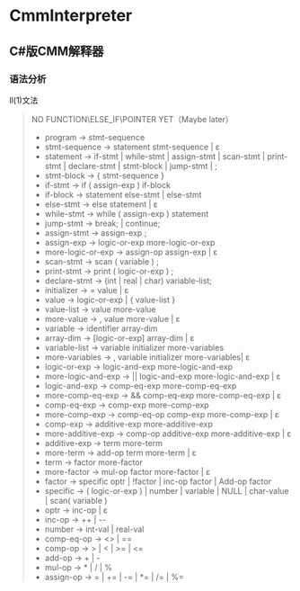 # CmmInterpreter  

## C#版CMM解释器

### 语法分析

ll(1)文法  
>
> NO FUNCTION\ELSE_IF\POINTER YET（Maybe later）
>
> + program -> stmt-sequence  
> + stmt-sequence -> statement stmt-sequence | ε
> + statement -> if-stmt | while-stmt | assign-stmt | scan-stmt | print-stmt | declare-stmt | stmt-block | jump-stmt | ;  
> + stmt-block -> { stmt-sequence }  
> + if-stmt -> if ( assign-exp ) if-block  
> + if-block -> statement else-stmt | else-stmt
> + else-stmt -> else statement | ε
> + while-stmt -> while ( assign-exp ) statement  
> + jump-stmt -> break; | continue;  
> + assign-stmt -> assign-exp ;  
> + assign-exp -> logic-or-exp more-logic-or-exp
> + more-logic-or-exp -> assign-op assign-exp | ε  
> + scan-stmt -> scan ( variable ) ;  
> + print-stmt -> print ( logic-or-exp ) ;  
> + declare-stmt -> (int | real | char) variable-list;  
> + initializer -> = value | ε  
> + value -> logic-or-exp | { value-list }
> + value-list -> value more-value  
> + more-value -> , value more-value | ε  
> + variable -> identifier array-dim
> + array-dim -> [logic-or-exp] array-dim | ε  
> + variable-list -> variable initializer more-variables  
> + more-variables -> , variable initializer more-variables| ε  
> + logic-or-exp -> logic-and-exp more-logic-and-exp  
> + more-logic-and-exp -> || logic-and-exp more-logic-and-exp | ε  
> + logic-and-exp -> comp-eq-exp more-comp-eq-exp  
> + more-comp-eq-exp -> && comp-eq-exp more-comp-eq-exp | ε  
> + comp-eq-exp -> comp-exp more-comp-exp  
> + more-comp-exp -> comp-eq-op comp-exp more-comp-exp | ε  
> + comp-exp -> additive-exp more-additive-exp  
> + more-additive-exp -> comp-op additive-exp more-additive-exp | ε  
> + additive-exp -> term more-term  
> + more-term -> add-op term more-term | ε  
> + term -> factor more-factor  
> + more-factor -> mul-op factor more-factor | ε  
> + factor -> specific optr | !factor | inc-op factor | Add-op factor  
> + specific -> ( logic-or-exp ) | number | variable | NULL | char-value | scan( variable )  
> + optr -> inc-op | ε  
> + inc-op -> ++ | --  
> + number -> int-val | real-val  
> + comp-eq-op -> <> | ==  
> + comp-op -> > | < | >= | <=  
> + add-op -> + | -  
> + mul-op -> * | / | %  
> + assign-op -> = | += | -= | *= | /= | %=  
